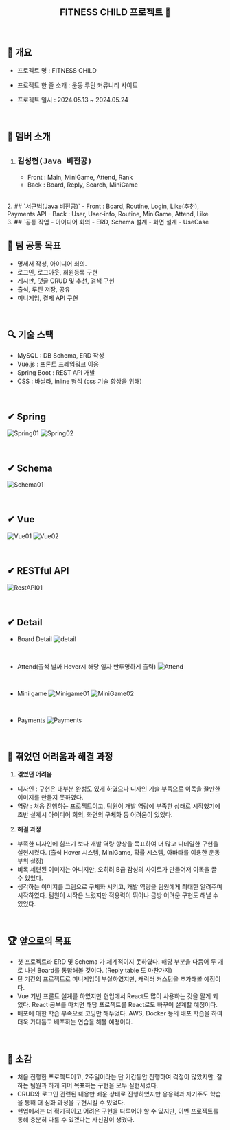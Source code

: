 <div align="center">
<h2> FITNESS CHILD 프로젝트 🚩</h2>
</div>
</br>

## 📑 개요

- 프로젝트 명 : FITNESS CHILD
  
- 프로젝트 한 줄 소개 : 운동 루틴 커뮤니티 사이트
  
- 프로젝트 일시 : 2024.05.13 ~ 2024.05.24
  
  </br>
  

## 👥 멤버 소개
1. ## `김성현(Java 비전공)`
   - Front : Main, MiniGame, Attend, Rank
   - Back : Board, Reply, Search, MiniGame
</br>
2. ## `서근범(Java 비전공)`
   - Front : Board, Routine, Login, Like(추천), Payments API
   - Back : User, User-info, Routine, MiniGame, Attend, Like
</br>
3. ## `공통 작업
   - 아이디어 회의
   - ERD, Schema 설계
   - 화면 설계
   - UseCase
</br>

## 🚩 팀 공통 목표

- 명세서 작성, 아이디어 회의.
- 로그인, 로그아웃, 회원등록 구현
- 게시판, 댓글 CRUD 및 추천, 검색 구현
- 출석, 루틴 저장, 공유
- 미니게임, 결제 API 구현

</br>

## 🔍 기술 스택

- MySQL : DB Schema, ERD 작성
- Vue.js : 프론트 프레임워크 이용
- Spring Boot : REST API 개발
- CSS : 바닐라, inline 형식 (css 기술 향상을 위해)

</br>

## ✔ Spring
![Spring01](https://github.com/Geunbeom/WebProject/assets/160552393/581c5adc-5f18-4a5a-b898-eab74cf21ab9)
![Spring02](https://github.com/Geunbeom/WebProject/assets/160552393/9ee58f29-247b-4644-87a5-22a4954feadb)

</br>

## ✔ Schema
![Schema01](https://github.com/Geunbeom/WebProject/assets/160552393/1e633c92-e02d-4685-8837-54a842011952)

</br>

## ✔ Vue
![Vue01](https://github.com/Geunbeom/WebProject/assets/160552393/77a8d1af-069f-4128-b1a2-4f6b5d42f921)
![Vue02](https://github.com/Geunbeom/WebProject/assets/160552393/5fbfd427-2621-42f0-a5c6-086840b8443b)


</br>

## ✔ RESTful API
![RestAPI01](https://github.com/Geunbeom/WebProject/assets/160552393/eafe58eb-0e27-4d2f-8fa2-0a472eb20f7d)

</br>

## ✔ Detail

  - Board Detail
![detail](https://github.com/Geunbeom/WebProject/assets/160552393/e3fee263-878e-4156-bc4a-98d27bb0acb8)

</br>

  - Attend(출석 날짜 Hover시 해당 일자 반투명하게 출력)
![Attend](https://github.com/Geunbeom/WebProject/assets/160552393/86ece31a-eebb-4574-9ea4-3c388503181a)

</br>

  - Mini game
![Minigame01](https://github.com/Geunbeom/WebProject/assets/160552393/f0630c59-4ea4-4020-acb6-52012e73dd9e)
![MiniGame02](https://github.com/Geunbeom/Baekjoon/assets/160552393/5dbd8347-8434-4a5b-bd44-113cfebfdf15)

</br>

  - Payments
![Payments](https://github.com/Geunbeom/Baekjoon/assets/160552393/da7b42e0-6b05-419e-b6d1-6ae26e4b021c)

</br>


## 📌 겪었던 어려움과 해결 과정

1. **겪었던 어려움**
  - 디자인 : 구현은 대부분 완성도 있게 하였으나 디자인 기술 부족으로 이목을 끌만한 이미지를 만들지 못하였다.
  - 역량 : 처음 진행하는 프로젝트이고, 팀원이 개발 역량에 부족한 상태로 시작했기에 초반 설계시 아이디어 회의, 화면의 구체화 등 어려움이 있었다.

2. **해결 과정**
  - 부족한 디자인에 힘쓰기 보다 개발 역량 향상을 목표하여 더 많고 디테일한 구현을 실현시켰다. (출석 Hover 시스템, MiniGame, 확률 시스템, 아바타를 이용한 운동 부위 설정)
  - 비록 세련된 이미지는 아니지만, 오히려 B급 감성의 사이트가 만들어져 이목을 끌 수 있었다.
  - 생각하는 이미지를 그림으로 구체화 시키고, 개발 역량을 팀원에게 최대한 알려주며 시작하였다. 팀원이 시작은 느렸지만 적용력이 뛰어나 금방 어려운 구현도 해낼 수 있었다.

</br>


## 🏆 앞으로의 목표
  - 첫 프로젝트라 ERD 및 Schema 가 체계적이지 못하였다. 해당 부분을 다듬어 두 개로 나뉜 Board를 통합해볼 것이다. (Reply table 도 마찬가지)
  - 단 기간의 프로젝트로 미니게임이 부실하였지만, 캐릭터 커스텀을 추가해볼 예정이다.
  - Vue 기반 프론트 설계를 하였지만 현업에서 React도 많이 사용하는 것을 알게 되었다. React 공부를 마치면 해당 프로젝트를 React로도 바꾸어 설계할 예정이다.
  - 배포에 대한 학습 부족으로 코딩만 해두었다. AWS, Docker 등의 배포 학습을 하여 더욱 가다듬고 배포하는 연습을 해볼 예정이다.

</br>

## 💓 소감
  
- 처음 진행한 프로젝트이고, 2주일이라는 단 기간동안 진행하여 걱정이 많았지만, 잘 하는 팀원과 하게 되어 목표하는 구현을 모두 실현시켰다.
- CRUD와 로그인 관련된 내용만 배운 상태로 진행하였지만 응용력과 자기주도 학습을 통해 더 심화 과정을 구현시킬 수 있었다.
- 현업에서는 더 획기적이고 어려운 구현을 다루어야 할 수 있지만, 이번 프로젝트를 통해 충분히 다룰 수 있겠다는 자신감이 생겼다.
